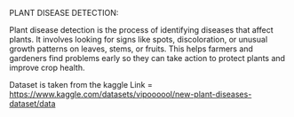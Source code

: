 PLANT DISEASE DETECTION:


Plant disease detection is the process of identifying diseases that affect plants.
It involves looking for signs like spots, discoloration, or unusual growth patterns on leaves, stems, or fruits.
This helps farmers and gardeners find problems early so they can take action to protect plants and improve crop health.

Dataset is taken from the kaggle
Link = https://www.kaggle.com/datasets/vipoooool/new-plant-diseases-dataset/data

